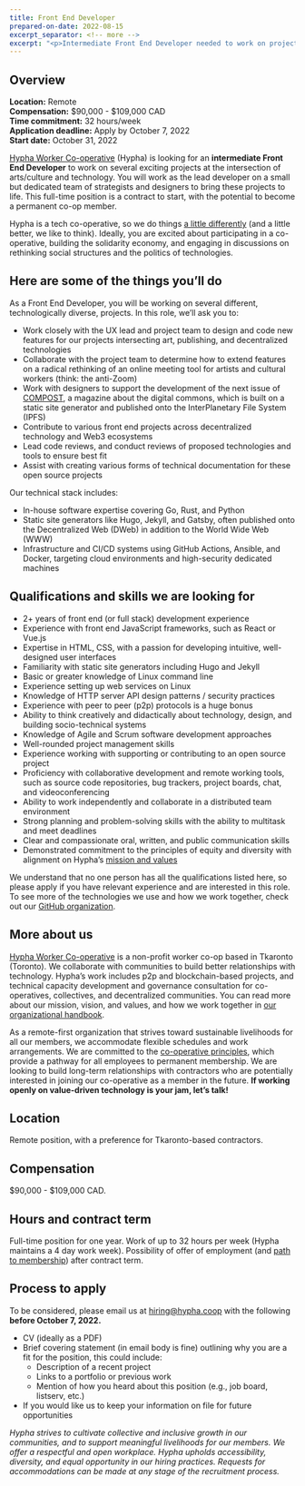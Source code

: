 ```yaml
---
title: Front End Developer 
prepared-on-date: 2022-08-15
excerpt_separator: <!-- more -->
excerpt: "<p>Intermediate Front End Developer needed to work on projects that combine arts/culture and technology.</p>"
---
```


## Overview

<b>Location:</b> Remote<br/>
<b>Compensation:</b> $90,000 - $109,000 CAD<br/>
<b>Time commitment:</b> 32 hours/week<br/>
<b>Application deadline:</b> Apply by October 7, 2022<br/>
<b>Start date:</b> October 31, 2022<br/>

<a href='https://hypha.coop'>Hypha Worker Co-operative</a> (Hypha) is looking for an <b>intermediate Front End Developer</b> to work on several exciting projects at the intersection of arts/culture and technology. <!-- more --> You will work as the lead developer on a small but dedicated team of strategists and designers to bring these projects to life. This full-time position is a contract to start, with the potential to become a permanent co-op member.

Hypha is a tech co-operative, so we do things <a href="https://hypha.coop/dripline/how-we-co-operate/">a little differently</a> (and a little better, we like to think). Ideally, you are excited about participating in a co-operative, building the solidarity economy, and engaging in discussions on rethinking social structures and the politics of technologies.
## Here are some of the things you’ll do
As a Front End Developer, you will be working on several different, technologically diverse, projects. In this role, we’ll ask you to:  

* Work closely with the UX lead and project team to design and code new features for our projects intersecting art, publishing, and decentralized technologies
* Collaborate with the project team to determine how to extend features on a radical rethinking of an online meeting tool for artists and cultural workers (think: the anti-Zoom)
* Work with designers to support the development of the next issue of <a href="https://two.compost.digital/about/">COMPOST</a>, a magazine about the digital commons, which is built on a static site generator and published onto the InterPlanetary File System (IPFS)
* Contribute to various front end projects across decentralized technology and Web3 ecosystems
* Lead code reviews, and conduct reviews of proposed technologies and tools to ensure best fit
* Assist with creating various forms of technical documentation for these open source projects

Our technical stack includes: 
* In-house software expertise covering Go, Rust, and Python
* Static site generators like Hugo, Jekyll, and Gatsby, often published onto the Decentralized Web (DWeb) in addition to the World Wide Web (WWW)
* Infrastructure and CI/CD systems using GitHub Actions, Ansible, and Docker, targeting cloud environments and high-security dedicated machines

## Qualifications and skills we are looking for
* 2+ years of front end (or full stack) development experience
* Experience with front end JavaScript frameworks, such as React or Vue.js 
* Expertise in HTML, CSS, with a passion for developing intuitive, well-designed user interfaces 
* Familiarity with static site generators including Hugo and Jekyll 
* Basic or greater knowledge of Linux command line 
* Experience setting up web services on Linux
* Knowledge of HTTP server API design patterns / security practices
* Experience with peer to peer (p2p) protocols is a huge bonus
* Ability to think creatively and didactically about technology, design, and building socio-technical systems
* Knowledge of Agile and Scrum software development approaches
* Well-rounded project management skills
* Experience working with supporting or contributing to an open source project
* Proficiency with collaborative development and remote working tools, such as source code repositories, bug trackers, project boards, chat, and videoconferencing 
* Ability to work independently and collaborate in a distributed team environment
* Strong planning and problem-solving skills with the ability to multitask and meet deadlines
* Clear and compassionate oral, written, and public communication skills
* Demonstrated commitment to the principles of equity and diversity with alignment on Hypha’s <a href="https://handbook.hypha.coop/vision.html">mission and values</a>

We understand that no one person has all the qualifications listed here, so please apply if you have relevant experience and are interested in this role. To see more of the technologies we use and how we work together, check out our <a href="https://github.com/hyphacoop">GitHub organization</a>.

## More about us
<a href="https://hypha.coop">Hypha Worker Co-operative</a> is a non-profit worker co-op based in Tkaronto (Toronto). We collaborate with communities to build better relationships with technology. Hypha’s work includes p2p and blockchain-based projects, and technical capacity development and governance consultation for co-operatives, collectives, and decentralized communities. You can read more about our mission, vision, and values, and how we work together in <a href="https://handbook.hypha.coop/">our organizational handbook</a>. 

As a remote-first organization that strives toward sustainable livelihoods for all our members, we accommodate flexible schedules and work arrangements. We are committed to the <a href="https://www.ica.coop/en/cooperatives/cooperative-identity">co-operative principles</a>, which provide a pathway for all employees to permanent membership. We are looking to build long-term relationships with contractors who are potentially interested in joining our co-operative as a member in the future. <b>If working openly on value-driven technology is your jam, let’s talk!</b>

## Location
Remote position, with a preference for Tkaronto-based contractors.

## Compensation
$90,000 - $109,000 CAD.

## Hours and contract term
Full-time position for one year. Work of up to 32 hours per week (Hypha maintains a 4 day work week). Possibility of offer of employment (and <a href="https://handbook.hypha.coop/bylaws.html#2-membership">path to membership</a>) after contract term.

## Process to apply
To be considered, please email us at <a href="mailto:hiring@hypha.coop">hiring@hypha.coop</a> with the following <b>before October 7, 2022.</b>
* CV (ideally as a PDF)
* Brief covering statement (in email body is fine) outlining why you are a fit for the position, this could include:
    * Description of a recent project
    * Links to a portfolio or previous work
    * Mention of how you heard about this position (e.g., job board, listserv, etc.)
* If you would like us to keep your information on file for future opportunities

<em>Hypha strives to cultivate collective and inclusive growth in our communities, and to support meaningful livelihoods for our members. We offer a respectful and open workplace. Hypha upholds accessibility, diversity, and equal opportunity in our hiring practices. Requests for accommodations can be made at any stage of the recruitment process.</em> 
